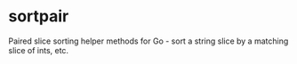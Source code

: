 sortpair
========

Paired slice sorting helper methods for Go - sort a string slice by a matching slice of ints, etc.
